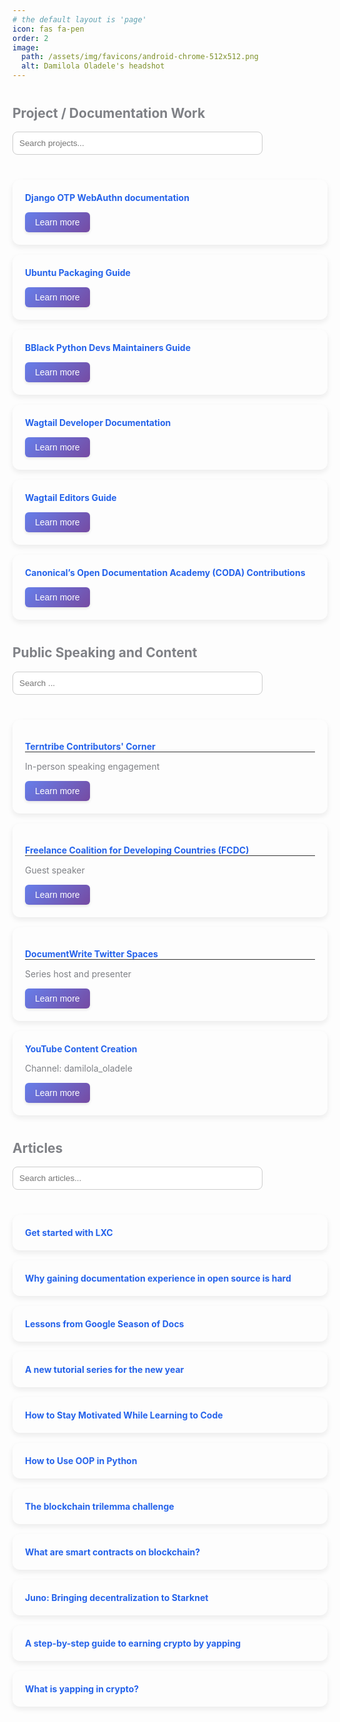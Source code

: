 ```yaml
---
# the default layout is 'page'
icon: fas fa-pen
order: 2
image:
  path: /assets/img/favicons/android-chrome-512x512.png
  alt: Damilola Oladele's headshot
---
```

<style>
h2 {
margin-top: 40px;
color: #7f8186ff;
}
.card-container {
display: grid;
grid-template-columns: repeat(auto-fill, minmax(280px, 1fr));
gap: 16px;
margin-top: 20px;
}
.card {
background: inherit;
border-radius: 12px;
box-shadow: 0 4px 8px rgba(25, 24, 24, 0.08);
padding: 20px;
transition: transform 0.2s, box-shadow 0.2s;
border-color: #363639ff;
}
.card:hover {
transform: translateY(-5px);
box-shadow: 0 8px 16px rgba(43, 39, 39, 0.12);
}
.card a {
text-decoration: none;
font-weight: bold;
color: #2563eb;
}
.card a:hover {
text-decoration: underline;
}
.card-footer {
margin-top: 15px;
display: flex;
justify-content: space-between;
align-items: center;
}
.learn-more-btn {
background: linear-gradient(135deg, #667eea 0%, #764ba2 100%);
color: white;
border: none;
padding: 8px 16px;
border-radius: 6px;
cursor: pointer;
font-size: 14px;
font-weight: 500;
transition: all 0.3s ease;
box-shadow: 0 2px 4px rgba(0,0,0,0.1);
}
.learn-more-btn:hover {
transform: translateY(-2px);
box-shadow: 0 4px 8px rgba(0,0,0,0.2);
background: linear-gradient(135deg, #5a6fd8 0%, #6a4190 100%);
}
#searchBox, #searchBoxSpeaking, #searchBoxArticles {
margin-bottom: 20px;
padding: 10px;
width: 100%;
max-width: 400px;
border: 1px solid #ccc;
border-radius: 8px;
}
.speaking-heading {
text-decoration: none;
font-weight: bold;
color: #2563eb;
border-bottom: 1px solid #333;
}
.speaking-txt {
color: #7f8186ff;
}
.modal {
display: none;
position: fixed;
z-index: 1000;
left: 0;
top: 0;
width: 100%;
height: 100%;
background-color: rgba(0, 0, 0, 0.5);
backdrop-filter: blur(5px);
opacity: 0;
transition: opacity 0.3s ease;
}
.modal[style*="block"] {
opacity: 1;
}
.modal-content {
margin: 5% auto;
padding: 0;
border-radius: 16px;
width: 90%;
max-width: 800px;
max-height: 85vh;
overflow-y: auto;
box-shadow: 0 20px 60px rgba(0, 0, 0, 0.3);
animation: modalSlideIn 0.3s ease-out;
transform: translateY(-50px);
transition: transform 0.3s ease-out, opacity 0.3s ease-out;
}
.modal[style*="block"] .modal-content {
transform: translateY(0);
opacity: 1;
}
@keyframes modalSlideIn {
from {
opacity: 0;
transform: translateY(-50px);
}
to {
opacity: 1;
transform: translateY(0);
}
}
.modal-header {
background: linear-gradient(135deg, #667eea 0%, #764ba2 100%);
color: white;
padding: 25px 30px;
border-radius: 16px 16px 0 0;
display: flex;
justify-content: space-between;
align-items: center;
}
.modal-title {
font-size: 24px;
font-weight: 600;
margin: 0;
color: white;
}
.close {
color: white;
font-size: 32px;
font-weight: bold;
cursor: pointer;
transition: all 0.2s ease;
line-height: 1;
}
.close:hover {
color: #f0f0f0;
transform: scale(1.1);
}
.modal-body {
padding: 30px;
background: #fff;
}
.modal-section {
margin-bottom: 30px;
}
.modal-section:last-child {
margin-bottom: 0;
}
.modal-section h3 {
color: #333;
font-size: 20px;
margin-bottom: 15px;
padding-bottom: 8px;
border-bottom: 2px solid #667eea;
display: inline-block;
}
.modal-section p {
line-height: 1.6;
color: #555;
margin-bottom: 15px;
}
.modal-section a {
color: #2563eb;
text-decoration: none;
font-weight: 500;
}
.modal-section a:hover {
text-decoration: underline;
color: #1d4ed8;
}
@media (max-width: 600px) {
.modal-content {
margin: 10% auto;
width: 95%;
}
.modal-header {
padding: 20px;
}
.modal-title {
font-size: 20px;
}
.modal-body {
padding: 20px;
}
.card-footer {
flex-direction: column;
gap: 10px;
}
}
</style>
<h2>Project / Documentation Work</h2>
<input type="text" id="searchBox" placeholder="Search projects...">
<div class="card-container" id="projects">
<div class="card">
<a href="https://django-otp-webauthn.readthedocs.io/en/latest/" target="_blank">Django OTP WebAuthn documentation</a>
<div class="card-footer">
<button class="learn-more-btn" data-modal-id="django-otp-modal">Learn more</button>
</div>
</div>
<div class="card">
<a href="https://canonical-ubuntu-packaging-guide.readthedocs-hosted.com/en/latest/" target="_blank">Ubuntu Packaging Guide</a>
<div class="card-footer">
<button class="learn-more-btn" data-modal-id="ubuntu-guide-modal">Learn more</button>
</div>
</div>
<div class="card">
<a href="https://github.com/BlackPythonDevs/blackpythondevs" target="_blank">BBlack Python Devs Maintainers Guide</a>
<div class="card-footer">
<button class="learn-more-btn" data-modal-id="bpd-modal">Learn more</button>
</div>
</div>
<div class="card">
<a href="https://docs.wagtail.org/en/stable/getting_started/index.html" target="_blank">Wagtail Developer Documentation</a>
<div class="card-footer">
<button class="learn-more-btn" data-modal-id="wagtail-dev-modal">Learn more</button>
</div>
</div>
<div class="card">
<a href="https://guide.wagtail.org/en-latest/" target="_blank">Wagtail Editors Guide</a>
<div class="card-footer">
<button class="learn-more-btn" data-modal-id="wagtail-editor-modal">Learn more</button>
</div>
</div>
<div class="card">
<a href="https://github.com/canonical/open-documentation-academy/issues?q=is%3Aissue%20state%3Aclosed%20assignee%3Aactivus-d" target="_blank">Canonical’s Open Documentation Academy (CODA) Contributions</a>
<div class="card-footer">
<button class="learn-more-btn" data-modal-id="coda-modal">Learn more</button>
</div>
</div>
</div>
<h2>Public Speaking and Content</h2>
<input type="text" id="searchBoxSpeaking" placeholder="Search ...">
<div class="card-container" id="speaking">
<div class="card">
<p class="speaking-heading">Terntribe Contributors' Corner</p>
<p class="speaking-txt">In-person speaking engagement</p>
<div class="card-footer">
<button class="learn-more-btn" data-modal-id="terntribe-modal">Learn more</button>
</div>
</div>
<div class="card">
<p class="speaking-heading">Freelance Coalition for Developing Countries (FCDC)</p>
<p class="speaking-txt">Guest speaker</p>
<div class="card-footer">
<button class="learn-more-btn" data-modal-id="fcdc-modal">Learn more</button>
</div>
</div>
<div class="card">
<p class="speaking-heading">DocumentWrite Twitter Spaces</p>
<p class="speaking-txt">Series host and presenter</p>
<div class="card-footer">
<button class="learn-more-btn" data-modal-id="documentwrite-modal">Learn more</button>
</div>
</div>
<div class="card">
<a href="https://www.youtube.com/@damilola_oladele" target="_blank">YouTube Content Creation</a>
<p class="speaking-txt">Channel: damilola_oladele</p>
<div class="card-footer">
<button class="learn-more-btn" data-modal-id="youtube-modal">Learn more</button>
</div>
</div>
</div>
<h2>Articles</h2>
<input type="text" id="searchBoxArticles" placeholder="Search articles...">
<div class="card-container" id="articles">
<div class="card"><a href="https://damilola-oladele.github.io/posts/get_started_with_lxc/" target="_blank">Get started with LXC</a></div>
<div class="card"><a href="https://damilola-oladele.github.io/posts/documentation-experience-in-open-source/" target="_blank">Why gaining documentation experience in open source is hard</a></div>
<div class="card"><a href="https://wagtail.org/blog/the-lessons-i-learned-during-my-google-season-of-docs-program/" target="_blank">Lessons from Google Season of Docs</a></div>
<div class="card"><a href="https://wagtail.org/blog/a-new-tutorial-series-for-the-new-year/" target="_blank">A new tutorial series for the new year</a></div>
<div class="card"><a href="https://www.freecodecamp.org/news/how-to-stay-motivated-while-learning-to-code/" target="_blank">How to Stay Motivated While Learning to Code</a></div>
<div class="card"><a href="https://www.freecodecamp.org/news/how-to-use-oop-in-python/" target="_blank">How to Use OOP in Python</a></div>
<div class="card"><a href="https://damilola-oladele.github.io/posts/the-blockchain-trilemma-challenge/" target="_blank">The blockchain trilemma challenge</a></div>
<div class="card"><a href="https://damilola-oladele.github.io/posts/what-are-smart-contracts-on-blockchain/" target="_blank">What are smart contracts on blockchain?</a></div>
<div class="card"><a href="https://damilola-oladele.github.io/posts/juno-bringing-decentralization-to-starknet/" target="_blank">Juno: Bringing decentralization to Starknet</a></div>
<div class="card"><a href="https://wordsmith0x.substack.com/p/a-step-by-step-guide-to-earning-crypto" target="_blank">A step-by-step guide to earning crypto by yapping</a></div>
<div class="card"><a href="https://wordsmith0x.substack.com/p/what-is-yapping" target="_blank">What is yapping in crypto?</a></div>
</div>
<!-- Modals -->
<div id="django-otp-modal" class="modal">
<div class="modal-content">
<div class="modal-header">
<h2 class="modal-title">Django OTP WebAuthn Documentation</h2>
<span class="close">&times;</span>
</div>
<div class="modal-body">
<div class="modal-section">
<h3>About the Project</h3>
<p><a href="https://django-otp-webauthn.readthedocs.io/en/latest/" target="_blank">Django OTP WebAuthn</a> is an implementation of WebAuthn Passkeys for Django applications. It extends the django-otp framework to support multi-factor authentication using passkeys.</p>
<p>Django OTP WebAuthn simplifies passkey authentication by handling all cryptographic operations through py_webauthn.</p>
</div>
<div class="modal-section">
<h3>Work Done</h3>
<p>Built the project’s documentation from scratch, starting with only the README as a reference. To better understand the project’s direction, I held an in-depth discussion with the project owner about its goals and intended audience. I authored all sections, deployed the documentation, and continue to maintain it as a go-to resource for developers integrating passkeys into Django projects, as well as for new contributors navigating the codebase.</p>
</div>
</div>
</div>
</div>
<div id="wagtail-dev-modal" class="modal">
<div class="modal-content">
<div class="modal-header">
<h2 class="modal-title">Wagtail Developer Documentation</h2>
<span class="close">&times;</span>
</div>
<div class="modal-body">
<div class="modal-section">
<h3>About the Project</h3>
<p>The <a href="https://docs.wagtail.org/en/stable/index.html" target="_blank">Wagtail developer documentation</a> is the main guide for developers who want to build and customize Wagtail CMS sites. It explains how to set up Wagtail, change its settings, create content types, design page layouts, add new features, and everything else developers need to make Wagtail sites.</p>
</div>
<div class="modal-section">
<h3>Work Done</h3>
<p>I reviewed and improved the <a href="https://docs.wagtail.org/en/stable/getting_started/index.html" target="_blank">Getting Started</a> section of the documentation. I noticed that while the section explained enough Wagtail features, it needed more background for new users who did not know Django. So, I added a new introduction page for beginners who are new to Wagtail. I also changed the order so that the <a href="https://docs.wagtail.org/en/stable/getting_started/tutorial.html" target="_blank">Getting Started tutorial</a> comes right after the introduction. I made the tutorial better by listing what you need to know before starting and by adding clear comments to the code examples.</p>
<p>Second, I authored a new <a href="https://docs.wagtail.org/en/latest/tutorial/index.html#" target="_blank">tutorial series</a> to aid the onboarding of new developers. The tutorial takes users through a journey of converting the blog site they built with the Wagtail getting started tutorial into a fully deployable portfolio site. One important part of the tutorial is the deployment section. Deployment is one aspect that's usually a pain point for new and existing Wagtail users. The tutorial provides a deployment option, which they can use in their subsequent Wagtail projects. You can get more information about the different Wagtail features covered in the tutorial <a href="https://wagtail.org/blog/a-new-tutorial-series-for-the-new-year/" target="_blank">here</a>.</p>
</div>
</div>
</div>
</div>
<div id="wagtail-editor-modal" class="modal">
<div class="modal-content">
<div class="modal-header">
<h2 class="modal-title">Wagtail Editor's Guide Documentation</h2>
<span class="close">&times;</span>
</div>
<div class="modal-body">
<div class="modal-section">
<h3>About the Project</h3>
<p>The <a href="https://guide.wagtail.org/en-latest/" target="_blank">Wagtail Editor's guide</a> is written for the users of a Wagtail-powered site. That is, the content editors, moderators, and administrators who add, review, and approve content on a day-to-day basis.</p>
</div>
<div class="modal-section">
<h3>Work Done</h3>
<p>First, I researched the choice of a style guide for the documentation and improved its content following the chosen style guide. You can read the report showing the choice of the style guide and the rationale behind its adoption <a href="https://github.com/wagtail/guide/discussions/282#discussioncomment-4332158" target="_blank">here</a>.</p>
<p>Second, I improved the <a href="https://guide.wagtail.org/en-latest/how-to-guides/" target="_blank">How-to guides</a> section by adding nine additional guides.</p>
<p>Third, I authored a new <a href="https://guide.wagtail.org/en-latest/concepts/" target="_blank">Concepts</a> section to explain some Wagtail-specific terminologies. The new Concepts section provides editors with enough context to aid their usage of the documentation and the Wagtail admin interface.</p>
<p>Finally, I suggested the replacement of the existing Tutorial section with a Getting started section. This was after deliberating with the Wagtail core engineers working with me on the project. We arrived at the decision because the section doesn't actually contain a tutorial, and writing a tutorial where users can quickly learn to use the CMS will require users to be able to set up the Wagtail <a href="https://github.com/wagtail/bakerydemo" target="_blank">bakerydemo</a> on their local machine. To set up the Wagtail bakerydemo, users need to have some basic programming experience. This would be a difficult prerequisite for learning since most editors using the Wagtail admin interface have a non-technical background. The new Getting started section has an <a href="https://guide.wagtail.org/en-latest/getting-started/overview/" target="_blank">overview</a> that introduces the editors to what Wagtail is and what to expect from using the documentation. This sets the tone for adding more content to the section in the future.</p>
</div>
</div>
</div>
</div>
<div id="coda-modal" class="modal">
<div class="modal-content">
<div class="modal-header">
<h2 class="modal-title">Canonical’s Open Documentation Academy (CODA) Contributions</h2>
<span class="close">&times;</span>
</div>
<div class="modal-body">
<div class="modal-section">
<h3>About the Project</h3>
<p><a href="https://documentationacademy.org/" target="_blank">CODA</a> is a collaboration between Canonical’s documentation team and documentation newcomers, experts, and those in-between. Its goal is to help us all improve documentation, become better writers, and grow as open source contributors.</p>
</div>
<div class="modal-section">
<h3>Work Done</h3>
<p>Made several contributions through CODA across multiple Canonical projects, including the Public Cloud docs, Ubuntu Server docs, LXD docs, Scapcraft docs, and adding articles to the CODA website. You can view my contributions <a href="https://github.com/canonical/open-documentation-academy/issues?q=is%3Aissue%20state%3Aclosed%20assignee%3Aactivus-d" target="_blank">here</a>.</p>
</div>
</div>
</div>
</div>
<div id="ubuntu-guide-modal" class="modal">
<div class="modal-content">
<div class="modal-header">
<h2 class="modal-title">Ubuntu Packaging Guide</h2>
<span class="close">&times;</span>
</div>
<div class="modal-body">
<div class="modal-section">
<h3>About the Project</h3>
<p>The <a href="https://canonical-ubuntu-packaging-guide.readthedocs-hosted.com/en/latest/" target="_blank">Ubuntu Packaging Guide</a> is the official resource for learning about Ubuntu development and packaging. Through the guide, you will learn about the key players, processes, and tools in Ubuntu development, set up your development environment correctly, gain a clearer idea of how to join the community, and fix an actual Ubuntu bug as part of the tutorials.</p>
</div>
<div class="modal-section">
<h3>Work Done</h3>
<p>I improved the Ubuntu Packaging Guide by authoring docs that addresses knowledge gaps for  developers.</p>
<p>I authored a new <a href="https://canonical-ubuntu-packaging-guide.readthedocs-hosted.com/en/latest/how-to/propose-changes/" target="_blank">how-to guide that provides step-by-step instructions for proposing changes to Ubuntu packages</a>. The guide serves new and experienced contributors and walks them through finding problems, obtaining code, developing solutions, testing fixes, pushing changes to Launchpad, and requesting reviews and merges.</p>
<p>I authored <a href="https://canonical-ubuntu-packaging-guide.readthedocs-hosted.com/en/latest/reference/debian-policy/" target="_blank">reference documentation on Debian Policy</a> and its relationship to the Standards-Version field in debian/control. The documentation includes a policy summary, explanations of the Standards-Version field's format and compliance tracking role, and an upgrade checklist. This work addresses package maintainers' needs for policy compliance links and Standards-Version update guidance while helping new maintainers understand the connection between Standards-Version and Debian Policy.</p>
<p>I introduced a <a href="https://canonical-ubuntu-packaging-guide.readthedocs-hosted.com/en/latest/reference/filesystem-hierarchy-standard/" target="_blank">reference documentation on the Linux Filesystem Hierarchy Standard (FHS)</a> that helps new Ubuntu developers understand file installation locations during packaging. The reference explains key filesystem locations' purposes and structures, prescribes required directories and their roles, and provides a framework for separating shareable from unshareable files and static from variable files. FHS compliance ensures developers and system administrators can predict file locations, and the documentation conforms to FHS 3.0 specifications while covering packaging-relevant portions.</p>
<p>I authored the <a href="https://github.com/canonical/ubuntu-packaging-guide/pull/69" target="_blank">documentation on SRU (Stable Release Updates)</a> that details how the SRU  process ensures vetting and testing of changes to stable releases. The process protects users  who depend on stable releases for daily operations from disruptive problems.</p>
<p>I authored the <a href="https://github.com/canonical/ubuntu-packaging-guide/pull/75" target="_blank">documentation on Sponsorship</a> that clarifies how developers without upload rights can submit patches and new packages for review. Authorized developers upload approved changes on their behalf through this process.</p>
</div>
</div>
</div>
</div>
<div id="bpd-modal" class="modal">
<div class="modal-content">
<div class="modal-header">
<h2 class="modal-title">Black Python Devs Maintainers Guide</h2>
<span class="close">&times;</span>
</div>
<div class="modal-body">
<div class="modal-section">
<h3>About the Project</h3>
<p>The <a href="https://github.com/BlackPythonDevs/blackpythondevs" target="_blank">Black Python Devs Maintainers Guide</a> is an open-source repository that documents the Black Python Devs community programs, policies, roles, and responsibilities. The guide ensures transparency in how the community operates and makes decisions.</p>
</div>
<div class="modal-section">
<h3>Work Done</h3>
<p>I currently own and maintain the Black Python Devs Maintainers Guide. I led a volunteer team to produce clear and consistent documentation across the community's programs, policies, roles, and responsibilities. I review and edit documentation contributions to ensure clarity and accuracy. I developed a <a href="https://github.com/BlackPythonDevs/blackpythondevs/blob/main/style_guide.md" target="_blank">style guide</a> and editorial process that reduces documentation review time.</p>
</div>
</div>
</div>
</div>
<div id="terntribe-modal" class="modal">
<div class="modal-content">
<div class="modal-header">
<h2 class="modal-title">Terntribe Contributors’ Corner</h2>
<span class="close">&times;</span>
</div>
<div class="modal-body">
<div class="modal-section">
<h3>In-person speaking engagement</h3>
<p>Presented on open source misconceptions in African innovation context.</p>
<p>Discussed strategies for government, NGO, and educational support of open source initiatives.</p>
</div>
</div>
</div>
</div>
<div id="documentwrite-modal" class="modal">
<div class="modal-content">
<div class="modal-header">
<h2 class="modal-title">DocumentWrite Twitter Spaces</h2>
<span class="close">&times;</span>
</div>
<div class="modal-body">
<div class="modal-section">
<h3>Series Host and Presenter</h3>
<p>Hosted multiple sessions on technical writing and developer relations topics.</p>
<p>Covered conference attendance strategies, career development, global audience writing, and DevRel vs. technical writing.</p>
<p>Presented on social media navigation for technical writers and soft skills development.</p>
</div>
</div>
</div>
</div>
<div id="fcdc-modal" class="modal">
<div class="modal-content">
<div class="modal-header">
<h2 class="modal-title">Freelance Coalition for Developing Countries (FCDC)</h2>
<span class="close">&times;</span>
</div>
<div class="modal-body">
<div class="modal-section">
<h3>Guest Speaker</h3>
<p>Delivered presentation on breaking into technical writing without formal background.</p>
<p>Discussed skills required for technical writing success and content creation strategies.</p>
<p>Provided insights on monetizing technical writing skills for BIPOC freelancers.</p>
<p><strong>Recording available:<a href="https://x.com/i/spaces/1BRJjZwkAXaJw/peek?s=20" target="_blank">Twitter Spaces session</a>.</strong></p>
</div>
</div>
</div>
</div>
<div id="youtube-modal" class="modal">
<div class="modal-content">
<div class="modal-header">
<h2 class="modal-title">YouTube Content Creation</h2>
<span class="close">&times;</span>
</div>
<div class="modal-body">
<div class="modal-section">
<h3>Channel: <a href="https://www.youtube.com/@damilola_oladele" target="_blank">damilola_oladele</a></h3>
<p>Created video tutorials on ReactJS concepts and programming fundamentals.</p>
<p>Produced educational content for developer audiences.</p>
</div>
</div>
</div>
</div>
<script>
document.addEventListener('DOMContentLoaded', () => {
const filterCards = (containerId, query) => {
const container = document.getElementById(containerId);
const cards = container.getElementsByClassName('card');
const filter = query.toLowerCase();
Array.from(cards).forEach(card => {
const text = card.innerText.toLowerCase();
card.style.display = text.includes(filter) ? "block" : "none";
});
};
const searchBoxes = document.querySelectorAll('input[type="text"]');
searchBoxes.forEach(box => {
const containerId = box.id.replace('searchBox', '').toLowerCase();
if (containerId === '') {
box.addEventListener('input', (event) => filterCards('projects', event.target.value));
} else {
box.addEventListener('input', (event) => filterCards(containerId, event.target.value));
}
});
const openModal = (modalId) => {
const modal = document.getElementById(modalId);
if (modal) {
modal.style.display = "block";
document.body.style.overflow = "hidden";
void modal.offsetHeight;
}
};
const closeModal = (modalId) => {
const modal = document.getElementById(modalId);
if (modal) {
modal.style.display = "none";
document.body.style.overflow = "auto";
}
};
const learnMoreButtons = document.querySelectorAll('.learn-more-btn');
learnMoreButtons.forEach(button => {
button.addEventListener('click', () => {
const modalId = button.getAttribute('data-modal-id');
if (modalId) {
openModal(modalId);
}
});
});
const closeButtons = document.querySelectorAll('.modal .close');
closeButtons.forEach(button => {
button.addEventListener('click', () => {
const modal = button.closest('.modal');
if (modal) {
closeModal(modal.id);
}
});
});
window.addEventListener('click', (event) => {
const modals = document.getElementsByClassName('modal');
Array.from(modals).forEach(modal => {
if (event.target === modal && modal.style.display === "block") {
closeModal(modal.id);
}
});
});
document.addEventListener('keydown', (event) => {
if (event.key === 'Escape') {
const modals = document.getElementsByClassName('modal');
Array.from(modals).forEach(modal => {
if (modal.style.display === "block") {
closeModal(modal.id);
}
});
}
});
});
</script>
